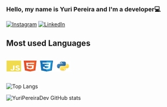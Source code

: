 ### Hello, my name is Yuri Pereira and I'm a developer💻


[![Instagram](https://img.shields.io/badge/Instagram-E4405F?style=for-the-badge&logo=instagram&logoColor=white)](https://www.instagram.com/yuri.dev11/)
[![LinkedIn](https://img.shields.io/badge/linkedin-836FFF?style=for-the-badge&logo=linkedin&logoColor=white)](https://www.linkedin.com/in/yuri-pinto-rodrigues-pereira-547345199/)


## Most used Languages


<div style="display: inline_block"><br>
  <img align="center" alt="Rafa-Js" height="30" width="40" src="https://raw.githubusercontent.com/devicons/devicon/master/icons/javascript/javascript-plain.svg">
  <img align="center" alt="Rafa-HTML" height="30" width="40" src="https://raw.githubusercontent.com/devicons/devicon/master/icons/html5/html5-original.svg">
  <img align="center" alt="Rafa-CSS" height="30" width="40" src="https://raw.githubusercontent.com/devicons/devicon/master/icons/css3/css3-original.svg">
  <img align="center" alt="Rafa-Python" height="30" width="40" src="https://raw.githubusercontent.com/devicons/devicon/master/icons/python/python-original.svg">
</div>
<br>

![Top Langs](https://github-readme-stats.vercel.app/api/top-langs/?username=YuriPereiraDev&hide_progress=true)

![YuriPereiraDev GitHub stats](https://github-readme-stats.vercel.app/api?username=YuriPereiraDev&show_icons=true)
